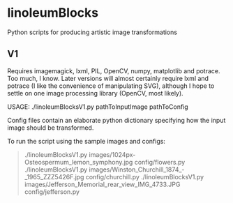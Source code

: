 # linoleumBlocks

Python scripts for producing artistic image transformations

## V1

Requires imagemagick, lxml, PIL, OpenCV, numpy, matplotlib and potrace. Too much, I know.  Later versions will almost certainly require lxml and potrace (I like the convenience of manipulating SVG), although I hope to settle on one image processing library (OpenCV, most likely).

USAGE: ./linoleumBlocksV1.py pathToInputImage pathToConfig

Config files contain an elaborate python dictionary specifying how the input image should be transformed.  

To run the script using the sample images and configs:

> ./linoleumBlocksV1.py images/1024px-Osteospermum_lemon_symphony.jpg config/flowers.py
> ./linoleumBlocksV1.py images/Winston_Churchill_1874_-_1965_ZZZ5426F.jpg config/churchill.py
> ./linoleumBlocksV1.py images/Jefferson_Memorial_rear_view_IMG_4733.JPG config/jefferson.py

